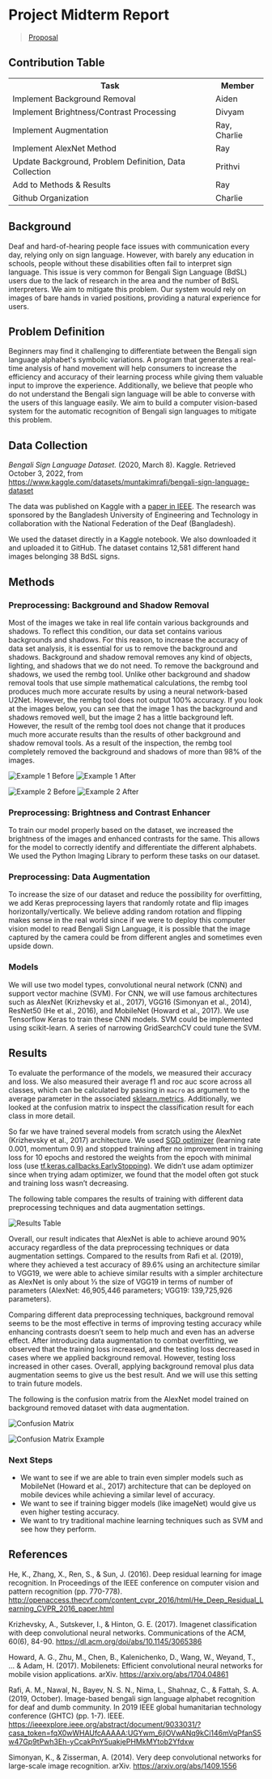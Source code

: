 # Project Midterm Report

> [Proposal](https://cbc32.github.io/proposal.html)

## Contribution Table

<table>
  <tr><th>Task</th><th>Member</th></tr>
  <tr><td>Implement Background Removal</td> <td>Aiden</td></tr>
  <tr><td>Implement Brightness/Contrast Processing</td> <td>Divyam</td></tr>
  <tr><td>Implement Augmentation</td> <td>Ray, Charlie</td></tr>
  <tr><td>Implement AlexNet Method</td> <td>Ray</td></tr>
  <tr><td>Update Background, Problem Definition, Data Collection</td> <td>Prithvi</td></tr>
  <tr><td>Add to Methods & Results</td> <td>Ray</td></tr>
  <tr><td>Github Organization</td> <td>Charlie</td></tr>
</table>


## Background

Deaf and hard-of-hearing people face issues with communication every day, relying only on sign language. However, with barely any education in schools, people without these disabilities often fail to interpret sign language. This issue is very common for Bengali Sign Language (BdSL) users due to the lack of research in the area and the number of BdSL interpreters. We aim to mitigate this problem. Our system would rely on images of bare hands in varied positions, providing a natural experience for users.


## Problem Definition

Beginners may find it challenging to differentiate between the Bengali sign language alphabet's symbolic variations. A program that generates a real-time analysis of hand movement will help consumers to increase the efficiency and accuracy of their learning process while giving them valuable input to improve the experience. Additionally, we believe that people who do not understand the Bengali sign language will be able to converse with the users of this language easily. We aim to build a computer vision-based system for the automatic recognition of Bengali sign languages to mitigate this problem.

## Data Collection

_Bengali Sign Language Dataset._ (2020, March 8). Kaggle. Retrieved October 3, 2022, from https://www.kaggle.com/datasets/muntakimrafi/bengali-sign-language-dataset

The data was published on Kaggle with a [paper in IEEE](https://www.researchgate.net/publication/337366713_Image-based_Bengali_Sign_Language_Alphabet_Recognition_for_Deaf_and_Dumb_Community). The research was sponsored by the Bangladesh University of Engineering and Technology  in collaboration with the National Federation of the Deaf (Bangladesh). 

We used the dataset directly in a Kaggle notebook. We also downloaded it and uploaded it to GitHub. The dataset contains 12,581 different hand images belonging 38 BdSL signs.

## Methods

### Preprocessing: Background and Shadow Removal
Most of the images we take in real life contain various backgrounds and shadows. To reflect this condition, our data set contains various backgrounds and shadows. For this reason, to increase the accuracy of data set analysis, it is essential for us to remove the background and shadows. Background and shadow removal removes any kind of objects, lighting, and shadows that we do not need. To remove the background and shadows, we used the rembg tool. Unlike other background and shadow removal tools that use simple mathematical calculations, the rembg tool produces much more accurate results by using a neural network-based U2Net. However, the rembg tool does not output 100% accuracy. If you look at the images below, you can see that the image 1 has the background and shadows removed well, but the image 2 has a little background left. However, the result of the rembg tool does not change that it produces much more accurate results than the results of other background and shadow removal tools. As a result of the inspection, the rembg tool completely removed the background and shadows of more than 98% of the images.

![Example 1 Before](/assets/ex1_before.jpg)
![Example 1 After](/assets/ex1_after.jpg)

![Example 2 Before](/assets/ex2_before.jpg)
![Example 2 After](/assets/ex2_after.jpg)

### Preprocessing: Brightness and Contrast Enhancer
To train our model properly based on the dataset, we increased the brightness of the images and enhanced contrasts for the same. This allows for the model to correctly identify and differentiate the different alphabets. We used the Python Imaging Library to perform these tasks on our dataset.


### Preprocessing: Data Augmentation
To increase the size of our dataset and reduce the possibility for overfitting, we add Keras preprocessing layers that randomly rotate and flip images horizontally/vertically. We believe adding random rotation and flipping makes sense in the real world since if we were to deploy this computer vision model to read Bengali Sign Language, it is possible that the image captured by the camera could be from different angles and sometimes even upside down.

### Models
We will use two model types, convolutional neural network (CNN) and support vector machine (SVM). For CNN, we will use famous architectures such as AlexNet (Krizhevsky et al., 2017), VGG16 (Simonyan et al., 2014), ResNet50 (He et al., 2016), and MobileNet (Howard et al., 2017). We use Tensorflow Keras to train these CNN models. SVM could be implemented using scikit-learn. A series of narrowing GridSearchCV could tune the SVM.

## Results

To evaluate the performance of the models, we measured their accuracy and loss. We also measured their average f1 and roc auc score across all classes, which can be calculated by passing in `macro` as argument to the average parameter in the associated [sklearn.metrics](https://scikit-learn.org/stable/modules/classes.html#module-sklearn.metrics). Additionally, we looked at the confusion matrix to inspect the classification result for each class in more detail. 

So far we have trained several models from scratch using the AlexNet (Krizhevsky et al., 2017) architecture. We used [SGD optimizer](https://www.tensorflow.org/api_docs/python/tf/keras/optimizers/SGD) (learning rate 0.001, momentum 0.9) and stopped training after no improvement in training loss for 10 epochs and restored the weights from the epoch with minimal loss (use [tf.keras.callbacks.EarlyStopping](https://www.tensorflow.org/api_docs/python/tf/keras/callbacks/EarlyStopping)). We didn’t use adam optimizer since when trying adam optimizer, we found that the model often got stuck and training loss wasn’t decreasing. 

The following table compares the results of training with different data preprocessing techniques and data augmentation settings. 

![Results Table](/assets/midterm_results_table.png)

Overall, our result indicates that AlexNet is able to achieve around 90% accuracy regardless of the data preprocessing techniques or data augmentation settings. Compared to the results from Rafi et al. (2019), where they achieved a test accuracy of 89.6% using an architecture similar to VGG19, we were able to achieve similar results with a simpler architecture as AlexNet is only about ⅓ the size of VGG19 in terms of number of parameters (AlexNet: 46,905,446 parameters; VGG19: 139,725,926 parameters).

Comparing different data preprocessing techniques, background removal seems to be the most effective in terms of improving testing accuracy while enhancing contrasts doesn’t seem to help much and even has an adverse effect. After introducing data augmentation to combat overfitting, we observed that the training loss increased, and the testing loss decreased in cases where we applied background removal. However, testing loss increased in other cases.  Overall, applying background removal plus data augmentation seems to give us the best result. And we will use this setting to train future models.

The following is the confusion matrix from the AlexNet model trained on background removed dataset with data augmentation.

![Confusion Matrix](/assets/confusion_matrix_mid_term_report.png)

![Confusion Matrix Example](/assets/confusion_matrix_example.png)

### Next Steps
- We want to see if we are able to train even simpler models such as MobileNet (Howard et al., 2017) architecture that can be deployed on mobile devices while achieving a similar level of accuracy.
- We want to see if training bigger models (like imageNet) would give us even higher testing accuracy.
- We want to try traditional machine learning techniques such as SVM and see how they perform.


## References

He, K., Zhang, X., Ren, S., & Sun, J. (2016). Deep residual learning for image recognition. In Proceedings of the IEEE conference on computer vision and pattern recognition (pp. 770-778).
http://openaccess.thecvf.com/content_cvpr_2016/html/He_Deep_Residual_Learning_CVPR_2016_paper.html

Krizhevsky, A., Sutskever, I., & Hinton, G. E. (2017). Imagenet classification with deep convolutional neural networks. Communications of the ACM, 60(6), 84-90.
https://dl.acm.org/doi/abs/10.1145/3065386

Howard, A. G., Zhu, M., Chen, B., Kalenichenko, D., Wang, W., Weyand, T., ... & Adam, H. (2017). Mobilenets: Efficient convolutional neural networks for mobile vision applications. arXiv.
https://arxiv.org/abs/1704.04861

Rafi, A. M., Nawal, N., Bayev, N. S. N., Nima, L., Shahnaz, C., & Fattah, S. A. (2019, October). Image-based bengali sign language alphabet recognition for deaf and dumb community. In 2019 IEEE global humanitarian technology conference (GHTC) (pp. 1-7). IEEE.
https://ieeexplore.ieee.org/abstract/document/9033031/?casa_token=fqX0wWHAUfcAAAAA:UGYwm_6jlOVwANq9kCi146mVqPfanS5w47Gp9tPwh3Eh-yCcakPnY5uakjePHMkMYtob2Yfdxw

Simonyan, K., & Zisserman, A. (2014). Very deep convolutional networks for large-scale image recognition. arXiv. https://arxiv.org/abs/1409.1556
